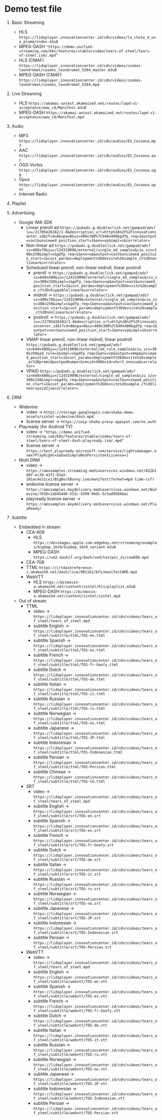 # Demo test file

1. Basic Streaming
   - HLS
     ```https://lidoplayer.innovationcenter.id/cdn/videos/la_chute_d_une_plume/index.m3u8```
   - MPEG-DASH
     ```"https://demo.unified-streaming.com/k8s/features/stable/video/tears-of-steel/tears-of-steel.ism/.mpd"```
   - HLS (CMAF)
     ```https://lidoplayer.innovationcenter.id/cdn/videos/cosmos-laundromat/cosmos_laundromat_h264_master.m3u8```
   - MPEG-DASH (CMAF)
     ```https://lidoplayer.innovationcenter.id/cdn/videos/cosmos-laundromat/cosmos_laundromat_h264.mpd```
2. Live Streaming
   - HLS
     ```https://akamai-axtest.akamaized.net/routes/lapd-v1-acceptance/www_c4/Manifest.m3u8```
   - MPEG-DASH
     ```https://akamai-axtest.akamaized.net/routes/lapd-v1-acceptance/www_c4/Manifest.mpd```
3. Audio
   - MP3
     ```https://lidoplayer.innovationcenter.id/cdn/audios/ES_Cocoona.mp3```
   - AAC
     ```https://lidoplayer.innovationcenter.id/cdn/audios/ES_Cocoona.aac```
   - OGG Vorbis
     ```https://lidoplayer.innovationcenter.id/cdn/audios/ES_Cocoona.ogg```
   - Opus
     ```https://lidoplayer.innovationcenter.id/cdn/audios/ES_Cocoona.opus```
   - Internet Radio
     
4. Playlist
5. Advertising
   - Google IMA SDK
     - Linear preroll ad
       ```https://pubads.g.doubleclick.net/gampad/ads?iu=/21705426382/1.0&description_url=http%3A%2F%2Finnovationcenter.id&tfcd=0&npa=0&sz=400x300%7C640x480&gdfp_req=1&output=vast&unviewed_position_start=1&env=vp&impl=s&correlator=```
     - Non-linear ad
       ```https://pubads.g.doubleclick.net/gampad/ads?sz=480x70&iu=/124319096/external/single_ad_samples&ciu_szs=300x250&impl=s&gdfp_req=1&env=vp&output=vast&unviewed_position_start=1&cust_params=deployment%3Ddevsite%26sample_ct%3Dnonlinear&correlator=```
     - Scheduled linear preroll, non-linear midroll, linear postroll
       - preroll -> ```https://pubads.g.doubleclick.net/gampad/ads?sz=640x480&iu=/124319096/external/single_ad_samples&ciu_szs=300x250&impl=s&gdfp_req=1&env=vp&output=vast&unviewed_position_start=1&cust_params=deployment%3Ddevsite%26sample_ct%3Dskippablelinear&correlator=```
       - midroll -> ```https://pubads.g.doubleclick.net/gampad/ads?sz=480x70&iu=/124319096/external/single_ad_samples&ciu_szs=300x250&impl=s&gdfp_req=1&env=vp&output=vast&unviewed_position_start=1&cust_params=deployment%3Ddevsite%26sample_ct%3Dnonlinear&correlator=```
       - postroll -> ```https://pubads.g.doubleclick.net/gampad/ads?iu=/21705426382/1.0&description_url=http%3A%2F%2Finnovationcenter.id&tfcd=0&npa=0&sz=400x300%7C640x480&gdfp_req=1&output=vast&unviewed_position_start=1&env=vp&impl=s&correlator=```
     - VMAP linear preroll, non-linear midroll, linear postroll
       ```https://pubads.g.doubleclick.net/gampad/ads?sz=640x480&iu=/124319096/external/ad_rule_samples&ciu_szs=300x250&ad_rule=1&impl=s&gdfp_req=1&env=vp&output=vmap&unviewed_position_start=1&cust_params=deployment%3Ddevsite%26sample_ar%3Dpremidpostpodbumper&cmsid=496&vid=short_onecue&correlator=```
     - VPAID
       ```https://pubads.g.doubleclick.net/gampad/ads?sz=640x480&iu=/124319096/external/single_ad_samples&ciu_szs=300x250&impl=s&gdfp_req=1&env=vp&output=vast&unviewed_position_start=1&cust_params=deployment%3Ddevsite%26sample_ct%3Dlinearvpaid2js&correlator=```
6. DRM
   - Widevine
     - video -> ```https://storage.googleapis.com/shaka-demo-assets/sintel-widevine/dash.mpd```
     - license server -> ```https://cwip-shaka-proxy.appspot.com/no_auth```
   - Playready (for Android TV)
     - video -> ```"https://demo.unified-streaming.com/k8s/features/stable/video/tears-of-steel/tears-of-steel-dash-playready.ism/.mpd"```
     - license server -> ```https://test.playready.microsoft.com/service/rightsmanager.asmx?PlayRight=1&UseSimpleNonPersistentLicense=1```
   - Multi DRM
     - video -> ```https://amssamples.streaming.mediaservices.windows.net/622b189f-ec39-43f2-93a2-201ac4e31ce1/BigBuckBunny.ism/manifest(format=mpd-time-csf)```
     - widevine license server -> ```https://amssamples.keydelivery.mediaservices.windows.net/Widevine/?KID=1ab45440-532c-4399-94dc-5c5ad9584bac```
     - playready license server -> ```https://amssamples.keydelivery.mediaservices.windows.net/PlayReady/```
7. Subtitle
   - Embedded in stream
     - CEA-608
       - HLS
         ```https://devimages.apple.com.edgekey.net/streaming/examples/bipbop_16x9/bipbop_16x9_variant.m3u8```
       - MPEG-DASH
         ```https://vm2.dashif.org/dash/vod/testpic_2s/cea608.mpd```
     - CEA-708
     - TTML
       ```https://irtdashreference-i.akamaihd.net/dash/live/901161/bfs/manifestARD.mpd```
     - WebVTT
       - HLS
         ```https://bitmovin-a.akamaihd.net/content/sintel/hls/playlist.m3u8```
       - MPEG-DASH
         ```https://bitmovin-a.akamaihd.net/content/sintel/sintel.mpd```
   - Out of stream
     - TTML
       - video -> ```https://lidoplayer.innovationcenter.id/cdn/videos/tears_of_steel/tears_of_steel.mpd```
       - subtitle English -> ```https://lidoplayer.innovationcenter.id/cdn/videos/tears_of_steel/subtitle/ttml/TOS-en.ttml```
       - subtitle Spanish -> ```https://lidoplayer.innovationcenter.id/cdn/videos/tears_of_steel/subtitle/ttml/TOS-es.ttml```
       - subtitle French -> ```https://lidoplayer.innovationcenter.id/cdn/videos/tears_of_steel/subtitle/ttml/TOS-fr-Goofy.ttml```
       - subtitle Dutch -> ```https://lidoplayer.innovationcenter.id/cdn/videos/tears_of_steel/subtitle/ttml/TOS-de.ttml```
       - subtitle Italian -> ```https://lidoplayer.innovationcenter.id/cdn/videos/tears_of_steel/subtitle/ttml/TOS-it.ttml```
       - subtitle Russian -> ```https://lidoplayer.innovationcenter.id/cdn/videos/tears_of_steel/subtitle/ttml/TOS-ru.ttml```
       - subtitle Norwegian -> ```https://lidoplayer.innovationcenter.id/cdn/videos/tears_of_steel/subtitle/ttml/TOS-no.ttml```
       - subtitle Japanese -> ```https://lidoplayer.innovationcenter.id/cdn/videos/tears_of_steel/subtitle/ttml/TOS-JP.ttml```
       - subtitle Indonesian -> ```https://lidoplayer.innovationcenter.id/cdn/videos/tears_of_steel/subtitle/ttml/TOS-Indonesian.ttml```
       - subtitle Persian -> ```https://lidoplayer.innovationcenter.id/cdn/videos/tears_of_steel/subtitle/ttml/TOS-Persian.ttml```
       - subtitle Chinese -> ```https://lidoplayer.innovationcenter.id/cdn/videos/tears_of_steel/subtitle/ttml/TOS-CH.ttml```
     - SRT
       - video -> ```https://lidoplayer.innovationcenter.id/cdn/videos/tears_of_steel/tears_of_steel.mpd```
       - subtitle English -> ```https://lidoplayer.innovationcenter.id/cdn/videos/tears_of_steel/subtitle/srt/TOS-en.srt```
       - subtitle Spanish -> ```https://lidoplayer.innovationcenter.id/cdn/videos/tears_of_steel/subtitle/srt/TOS-es.srt```
       - subtitle French -> ```https://lidoplayer.innovationcenter.id/cdn/videos/tears_of_steel/subtitle/srt/TOS-fr-Goofy.srt```
       - subtitle Dutch -> ```https://lidoplayer.innovationcenter.id/cdn/videos/tears_of_steel/subtitle/srt/TOS-de.srt```
       - subtitle Italian -> ```https://lidoplayer.innovationcenter.id/cdn/videos/tears_of_steel/subtitle/srt/TOS-it.srt```
       - subtitle Russian -> ```https://lidoplayer.innovationcenter.id/cdn/videos/tears_of_steel/subtitle/srt/TOS-ru.srt```
       - subtitle Norwegian -> ```https://lidoplayer.innovationcenter.id/cdn/videos/tears_of_steel/subtitle/srt/TOS-no.srt```
       - subtitle Japanese -> ```https://lidoplayer.innovationcenter.id/cdn/videos/tears_of_steel/subtitle/srt/TOS-JP.srt```
       - subtitle Indonesian -> ```https://lidoplayer.innovationcenter.id/cdn/videos/tears_of_steel/subtitle/srt/TOS-Indonesian.srt```
       - subtitle Persian -> ```https://lidoplayer.innovationcenter.id/cdn/videos/tears_of_steel/subtitle/srt/TOS-Persian.srt```
     - WebVTT
       - video -> ```https://lidoplayer.innovationcenter.id/cdn/videos/tears_of_steel/tears_of_steel.mpd```
       - subtitle English -> ```https://lidoplayer.innovationcenter.id/cdn/videos/tears_of_steel/subtitle/webvtt/TOS-en.vtt```
       - subtitle Spanish -> ```https://lidoplayer.innovationcenter.id/cdn/videos/tears_of_steel/subtitle/webvtt/TOS-es.vtt```
       - subtitle French -> ```https://lidoplayer.innovationcenter.id/cdn/videos/tears_of_steel/subtitle/webvtt/TOS-fr-Goofy.vtt```
       - subtitle Dutch -> ```https://lidoplayer.innovationcenter.id/cdn/videos/tears_of_steel/subtitle/webvtt/TOS-de.vtt```
       - subtitle Italian -> ```https://lidoplayer.innovationcenter.id/cdn/videos/tears_of_steel/subtitle/webvtt/TOS-it.vtt```
       - subtitle Russian -> ```https://lidoplayer.innovationcenter.id/cdn/videos/tears_of_steel/subtitle/webvtt/TOS-ru.vtt```
       - subtitle Norwegian -> ```https://lidoplayer.innovationcenter.id/cdn/videos/tears_of_steel/subtitle/webvtt/TOS-no.vtt```
       - subtitle Japanese -> ```https://lidoplayer.innovationcenter.id/cdn/videos/tears_of_steel/subtitle/webvtt/TOS-JP.vtt```
       - subtitle Indonesian -> ```https://lidoplayer.innovationcenter.id/cdn/videos/tears_of_steel/subtitle/webvtt/TOS-Indonesian.vtt```
       - subtitle Persian -> ```https://lidoplayer.innovationcenter.id/cdn/videos/tears_of_steel/subtitle/webvtt/TOS-Persian.vtt```
